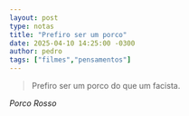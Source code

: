 ```yaml
---
layout: post
type: notas
title: "Prefiro ser um porco"
date: 2025-04-10 14:25:00 -0300
author: pedro
tags: ["filmes","pensamentos"]
---
```

<blockquote class="citacao-especial citacao-curta">
Prefiro ser um porco do que um facista.
</blockquote>
<cite class="autor-cite">Porco Rosso</cite>